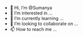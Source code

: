 - 👋 Hi, I’m @Sumanya
- 👀 I’m interested in ...
- 🌱 I’m currently learning ...
- 💞️ I’m looking to collaborate on ...
- 📫 How to reach me ...

<!---
Sumanya/Sumanya is a ✨ special ✨ repository because its `README.md` (this file) appears on your GitHub profile.
You can click the Preview link to take a look at your changes.
--->
